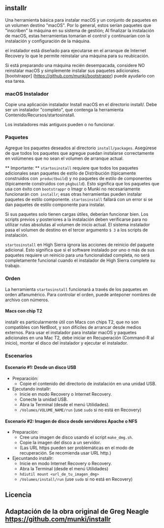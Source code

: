 ## installr

Una herramienta básica para instalar macOS y un conjunto de paquetes en un volumen destino "macOS".
Por lo general, estos serían paquetes que "inscriben" la máquina en su sistema de gestión; Al finalizar la instalación de macOS, estas herramientas tomarían el control y continuarían con la instalación y configuración de la máquina.

el instalador está diseñado para ejecutarse en el arranque de Internet Recovery lo que le permite reinstalar una máquina para su reubicación.

Si está preparando una máquina recién desempacada, considere NO reinstalar macOS y simplemente instalar sus paquetes adicionales. [bootstrappr] (https://github.com/munki/bootstrappr) puede ayudarlo con esa tarea.

### macOS Instalador

Copie una aplicación instalador Install macOS en el directorio install/. Debe ser un instalador "completo", que contenga la herramienta Contenido/Recursos/startosinstall.

Los instaladores más antiguos pueden o no funcionar.

### Paquetes

Agregue los paquetes deseados al directorio `install/packages`. Asegúrese de que todos los paquetes que agregue puedan instalarse correctamente en volúmenes que no sean el volumen de arranque actual.

** Importante: ** `startosinstall` requiere que todos los paquetes adicionales sean paquetes de estilo de Distribución (típicamente construidos con` productbuild`) y no paquetes de estilo de componentes (típicamente construidos con `pkgbuild`). Esto significa que los paquetes que usa con éxito con `bootstrappr` o Imagr o Munki no necesariamente funcionarán con` installr`; esas otras herramientas pueden instalar paquetes de estilo componente. `startosinstall` fallará con un error si se dan paquetes de estilo componente para instalar.

Si sus paquetes solo tienen cargas útiles, deberían funcionar bien. Los scripts previos y posteriores a la instalación deben verificarse para no utilizar rutas absolutas al volumen de inicio actual. El sistema instalador pasa el volumen de destino en el tercer argumento `$ 3` a los scripts de instalación.

`startosinstall` en High Sierra ignora las acciones de reinicio del paquete adicional. Esto significa que si el software instalado por uno o más de sus paquetes requiere un reinicio para una funcionalidad completa, no será completamente funcional cuando el instalador de High Sierra complete su trabajo.

### Orden

La herramienta `startosinstall` funcionará a través de los paquetes en orden alfanumérico. Para controlar el orden, puede anteponer nombres de archivo con números.

#### Macs con chip T2

installr es particularmente útil con Macs con chips T2, que no son compatibles con NetBoot, y son difíciles de arrancar desde medios externos. Para usar el instalador para instalar macOS y paquetes adicionales en una Mac T2, debe iniciar en Recuperación (Command-R al inicio), montar el disco del instalador y ejecutar el instalador.

### Escenarios

#### Escenario #1: Desde un disco USB

* Preparación:
  * Copie el contenido del directorio de instalación en una unidad USB.
* Ejecutando installr:
  * Inicie en modo Recovery o Internet Recovery.
  * Conecte la unidad USB.
  * Abra la Terminal (desde el menú Utilidades).
  * `/Volumes/VOLUME_NAME/run` (use `sudo` si no está en Recovery)

#### Escenario #2: Imagen de disco desde servidores Apache o NFS

* Preparación:
  * Cree una imagen de disco usando el script `make_dmg.sh`.
  * Copie la imagen del disco a un servidor.
  * (Las URL https pueden ser problemáticas en el modo de recuperación. Se recomienda usar URL http.)
* Ejecuntando installr:
  * Inicie en modo Internet Recovery o Recovery.
  * Abra la Terminal (desde el menú Utilidades)
  * `hdiutil mount <url_de_tu_imagen_dmg>`
  * `/Volumes/install/run` (use `sudo` si no está en Recovery)

## Licencia

## Adaptación de la obra original de Greg Neagle https://github.com/munki/installr


